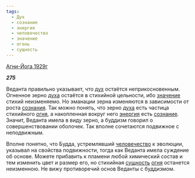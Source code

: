 ```yaml
---
tags:
  - Дух
  - сознание
  - энергия
  - человечество
  - значение
  - огонь
  - сущность
---
```

[Агни-Йога 1929г](https://127.0.0.1:4002/agni/1929)

___275___

Веданта правильно указывает, что [дух](../../../tags/#Дух) остаётся неприкосновенным. Огненное зерно [духа](../../../tags/#Дух) остаётся в стихийной цельности, ибо [значение](../../../tags/#значение) стихий неизменяемо. Но эманации зерна изменяются в зависимости от роста [сознания](../../../tags/#[сознание](../../../tags/#сознание)). Так можно понять, что зерно [духа](../../../tags/#Дух) есть частица стихийного [огня](../../../tags/#огонь), а накопленная вокруг него [энергия](../../../tags/#энергия) есть [сознание](../../../tags/#сознание). Значит, Веданта имела в виду зерно, а буддизм говорил о совершенствовании оболочек. Так вполне сочетаются подвижное с неподвижным.   

Вполне понятно, что Будда, устремлявший [человечество](../../../tags/#человечество) к эволюции, указывал на свойства подвижности, тогда как Веданта имела суждение об основе. Можете прибавить к пламени любой химический состав и тем изменить цвет и размер его, но стихийная [сущность](../../../tags/#сущность) [огня](../../../tags/#огонь) останется неизменною. Не вижу противоречий основ Веданты с буддизмом.